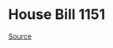 # House Bill 1151

[Source](http://lawfilesext.leg.wa.gov/biennium/2023-24/Pdf/Bills/House%20Bills/1151.pdf)